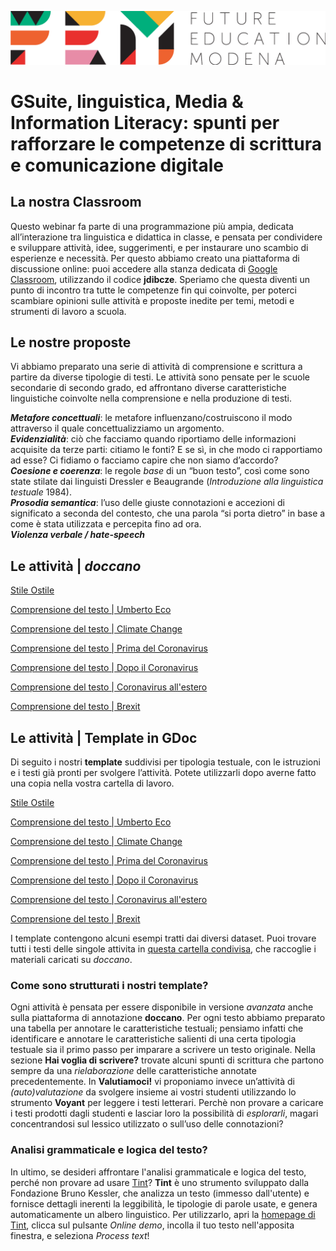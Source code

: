 <script src="https://cdnjs.cloudflare.com/ajax/libs/font-awesome/5.13.0/js/all.min.js" integrity="sha256-KzZiKy0DWYsnwMF+X1DvQngQ2/FxF7MF3Ff72XcpuPs=" crossorigin="anonymous"></script>

<a href="https://fem.digital" rel="FEM Future Education Modena" target="_blank">![](FEM_Logo.png)</a>

# GSuite, linguistica, Media & Information Literacy: spunti per rafforzare le competenze di scrittura e comunicazione digitale

## La nostra Classroom
Questo webinar fa parte di una programmazione più ampia, dedicata all’interazione tra linguistica e didattica in classe, e pensata per condividere e sviluppare attività, idee, suggerimenti, e per instaurare uno scambio di esperienze e necessità. Per questo abbiamo creato una piattaforma di discussione online: puoi accedere alla stanza dedicata di <a href="classroom.google.com/u/0/" target="_blank">Google Classroom</a>, utilizzando il codice **jdibcze**.
Speriamo che questa diventi un punto di incontro tra tutte le competenze fin qui coinvolte, per poterci scambiare opinioni sulle attività e proposte inedite per temi, metodi e strumenti di lavoro a scuola. 

## Le nostre proposte 
Vi abbiamo preparato una serie di attività di comprensione e scrittura a partire da diverse tipologie di testi. Le attività sono pensate per le scuole secondarie di secondo grado, ed affrontano diverse caratteristiche linguistiche coinvolte nella comprensione e nella produzione di testi.

<i class="far fa-comment-dots" style="color:red"></i> ***Metafore concettuali***: le metafore influenzano/costruiscono il modo attraverso il quale concettualizziamo un argomento.  
<i class="far fa-comment-dots" style="color:blue"></i> ***Evidenzialità***: ciò che facciamo quando riportiamo delle informazioni acquisite da terze parti: citiamo le fonti? E se sì, in che modo ci rapportiamo ad esse? Ci fidiamo o facciamo capire che non siamo d’accordo?   
<i class="far fa-comment-dots" style="color:green"></i> ***Coesione e coerenza***: le regole *base* di un “buon testo”, così come sono state stilate dai linguisti Dressler e Beaugrande (*Introduzione alla linguistica testuale* 1984).   
<i class="far fa-comment-dots" style="color:purple"></i> ***Prosodia semantica***: l’uso delle giuste connotazioni e accezioni di significato a seconda del contesto, che una parola “si porta dietro” in base a come è stata utilizzata e percepita fino ad ora.   
<i class="far fa-comment-dots" style="color:DarkOrange"></i> ***Violenza verbale / hate-speech***

## Le attività | *doccano*

<i class="fas fa-laptop-code"></i> <a href="http://doccano.fem.digital/projects/4" target="_blank">Stile Ostile</a>  

<i class="fas fa-laptop-code"></i> <a href="http://doccano.fem.digital/projects/5" target="_blank">Comprensione del testo | Umberto Eco</a>  

<i class="fas fa-laptop-code"></i> <a href="http://doccano.fem.digital/projects/6" target="_blank">Comprensione del testo | Climate Change</a>  

<i class="fas fa-laptop-code"></i> <a href="http://doccano.fem.digital/projects/7" target="_blank">Comprensione del testo | Prima del Coronavirus</a>  

<i class="fas fa-laptop-code"></i> <a href="http://doccano.fem.digital/projects/8" target="_blank">Comprensione del testo | Dopo il Coronavirus</a>  

<i class="fas fa-laptop-code"></i> <a href="http://doccano.fem.digital/projects/9" target="_blank">Comprensione del testo | Coronavirus all'estero</a>  

<i class="fas fa-laptop-code"></i> <a href="http://doccano.fem.digital/projects/11" target="_blank">Comprensione del testo | Brexit</a>  


## Le attività | Template in GDoc
Di seguito i nostri **template** suddivisi per tipologia testuale, con le istruzioni e i testi già pronti per svolgere l’attività. Potete utilizzarli dopo averne fatto una copia nella vostra cartella di lavoro.

<i class="fas fa-file-alt"></i> <a href="https://docs.google.com/document/d/11-u2NW5v4J7boFDfVQXhjS5RdW8CYGAtw2-bJsUTwYA/edit?usp=sharing" target="_blank">Stile Ostile</a>  

<i class="fas fa-file-alt"></i> <a href="https://docs.google.com/document/d/1yr2l-IG7IDMzhpt2reurmLurJX16hjZSGwSA9AQVu2M/edit?usp=sharing" target="_blank">Comprensione del testo | Umberto Eco</a>  

<i class="fas fa-file-alt"></i> <a href="https://docs.google.com/document/d/1Vd8XXsk4m_yHFGFnshQIcjYX8ITpZ06z7qFikhlsUk8/edit?usp=sharing" target="_blank">Comprensione del testo | Climate Change</a>  

<i class="fas fa-file-alt"></i> <a href="https://docs.google.com/document/d/17ylVq0deaVkdnS3CMIbKkH374J0o2SoVjUvp9JhzXiM/edit?usp=sharing" target="_blank">Comprensione del testo | Prima del Coronavirus</a>  

<i class="fas fa-file-alt"></i> <a href="https://docs.google.com/document/d/1R10KP4YLmNVBV5Ldepd16c5AANvz1dPcQYYolcnfsnQ/edit?usp=sharing" target="_blank">Comprensione del testo | Dopo il Coronavirus</a>

<i class="fas fa-file-alt"></i> <a href="https://docs.google.com/document/d/1ngpD063MlstudnTSN9NeReKrNK33IJZUk_43_E10h-I/edit?usp=sharing" target="_blank">Comprensione del testo | Coronavirus all'estero</a>

<i class="fas fa-file-alt"></i> <a href="https://docs.google.com/document/d/1QRgn7G_DUFLXNZAUbr4EVMv3yTxK7GTv8X6O-UJmAV8/edit?usp=sharing" target="_blank">Comprensione del testo | Brexit</a>

I template contengono alcuni esempi tratti dai diversi dataset. Puoi trovare tutti i testi delle singole attivita in <a href="https://drive.google.com/drive/folders/1R4qgFW17pCd6tAxPzyBG9L9DmQj68kSM?usp=sharing" target="_blank">questa cartella condivisa</a>, che raccoglie i materiali caricati su *doccano*.

### Come sono strutturati i nostri **template**?
Ogni attività è pensata per essere disponibile in versione *avanzata* anche sulla piattaforma di annotazione **doccano**. Per ogni testo abbiamo preparato una tabella per annotare le caratteristiche testuali; pensiamo infatti che identificare e annotare le caratteristiche salienti di una certa tipologia testuale sia il primo passo per imparare a scrivere un testo originale.
Nella sezione **Hai voglia di scrivere?** trovate alcuni spunti di scrittura che partono sempre da una *rielaborazione* delle caratteristiche annotate precedentemente. In **Valutiamoci!** vi proponiamo invece un’attività di *(auto)valutazione* da svolgere insieme ai vostri studenti utilizzando lo strumento **Voyant** per leggere i testi letterari. Perchè non provare a caricare i testi prodotti dagli studenti e lasciar loro la possibilità di *esplorarli*, magari concentrandosi sul lessico utilizzato o sull’uso delle connotazioni?

### Analisi grammaticale e logica del testo?
In ultimo, se desideri affrontare l'analisi grammaticale e logica del testo, perché non provare ad usare <a href="http://tint.fbk.eu/" target="_blank">Tint</a>? **Tint** è uno strumento sviluppato dalla Fondazione Bruno Kessler, che analizza un testo (immesso dall'utente) e fornisce dettagli inerenti la leggibilità, le tipologie di parole usate, e genera automaticamente un albero linguistico. Per utilizzarlo, apri la <a href="http://tint.fbk.eu/" target="_blank">homepage di Tint</a>, clicca sul pulsante *Online demo*, incolla il tuo testo nell'apposita finestra, e seleziona *Process text*! 
